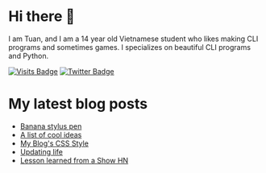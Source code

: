 # Hi there 👋

<!--
**HoangTuan110/HoangTuan110** is a ✨ _special_ ✨ repository because its `README.md` (this file) appears on your GitHub profile.

Here are some ideas to get you started:

- 🔭 I’m currently working on ...
- 🌱 I’m currently learning ...
- 👯 I’m looking to collaborate on ...
- 🤔 I’m looking for help with ...
- 💬 Ask me about ...
- 📫 How to reach me: ...
- 😄 Pronouns: ...
- ⚡ Fun fact: ...
-->

I am Tuan, and I am a 14 year old Vietnamese student who likes making CLI programs and sometimes games.
I specializes on beautiful CLI programs and Python.

[![Visits Badge](https://badges.pufler.dev/visits/HoangTuan110/HoangTuan110)](https://tsk.bearblog.dev)
[![Twitter Badge](https://img.shields.io/badge/Twitter-Profile-informational?style=flat&logo=twitter&logoColor=white&color=1CA2F1)](https://twitter.com/DangHoangTuan20)

# My latest blog posts
<!-- BLOG-POST-LIST:START -->
- [Banana stylus pen](http://tsk.bearblog.dev/banana-stylus-pen/)
- [A list of cool ideas](http://tsk.bearblog.dev/a-list-of-cool-ideas/)
- [My Blog&#39;s CSS Style](http://tsk.bearblog.dev/blog-css-style/)
- [Updating life](http://tsk.bearblog.dev/updating-life-1/)
- [Lesson learned from a Show HN](http://tsk.bearblog.dev/lesson-learned-from-a-show-hn/)
<!-- BLOG-POST-LIST:END -->
